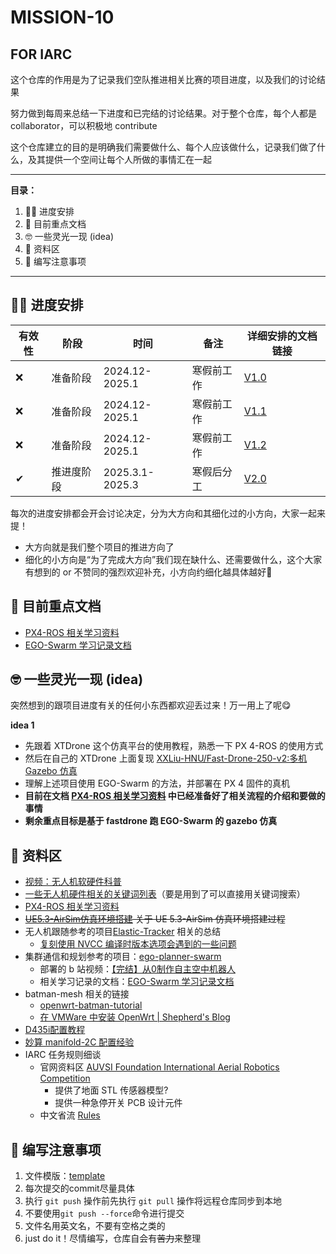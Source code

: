 # MISSION-10   
FOR IARC
---

这个仓库的作用是为了记录我们空队推进相关比赛的项目进度，以及我们的讨论结果

努力做到每周来总结一下进度和已完结的讨论结果。对于整个仓库，每个人都是 collaborator，可以积极地 contribute

这个仓库建立的目的是明确我们需要做什么、每个人应该做什么，记录我们做了什么，及其提供一个空间让每个人所做的事情汇在一起

---
**目录：**
1. ✌🏻 进度安排
2. 🎯 目前重点文档
3. 🤓 一些灵光一现 (idea)
4. 🤫 资料区
5. 💖 编写注意事项

---

## ✌🏻 进度安排

| 有效性 | 阶段    | 时间              | 备注    | 详细安排的文档链接                  |
| --- | ----- | --------------- | ----- | -------------------------- |
| ❌   | 准备阶段  | 2024.12-2025.1  | 寒假前工作 | [V1.0](./schedule/V1.0.md) |
| ❌   | 准备阶段  | 2024.12-2025.1  | 寒假前工作 | [V1.1](./schedule/V1.1.md) |
| ❌   | 准备阶段  | 2024.12-2025.1  | 寒假前工作 | [V1.2](./schedule/V1.2.md) |
| ✔   | 推进度阶段 | 2025.3.1-2025.3 | 寒假后分工 | [V2.0](schedule/V2.0.md)   |

每次的进度安排都会开会讨论决定，分为大方向和其细化过的小方向，大家一起来提！
- 大方向就是我们整个项目的推进方向了
- 细化的小方向是“为了完成大方向”我们现在缺什么、还需要做什么，这个大家有想到的 or 不赞同的强烈欢迎补充，小方向约细化越具体越好🧐
## 🎯 目前重点文档

- [PX4-ROS 相关学习资料](document/ROS-summary/PX4-ROS-LEARNING.md) 
- [EGO-Swarm 学习记录文档](document/ROS-summary/EGO-SWARM-LEARNING.md)

## 🤓 一些灵光一现 (idea)

突然想到的跟项目进度有关的任何小东西都欢迎丢过来！万一用上了呢😋


**idea 1**
- 先跟着 XTDrone 这个仿真平台的使用教程，熟悉一下 PX 4-ROS 的使用方式
- 然后在自己的 XTDrone 上面复现 [XXLiu-HNU/Fast-Drone-250-v2:多机 Gazebo 仿真](https://github.com/XXLiu-HNU/Fast-Drone-250-v2)
- 理解上述项目使用 EGO-Swarm 的方法，并部署在 PX 4 固件的真机
- **目前在文档 [PX4-ROS 相关学习资料](document/ROS-summary/PX4-ROS-LEARNING.md) 中已经准备好了相关流程的介绍和要做的事情**
- **剩余重点目标是基于 fastdrone 跑 EGO-Swarm 的 gazebo 仿真**
## 🤫 资料区

- [视频：无人机软硬件科普](https://www.bilibili.com/video/BV1Jq4y1T7QD?spm_id_from=333.788.videopod.episodes&vd_source=9c85d181a345808c304a6fa2780bb4da&p=2)
- [一些无人机硬件相关的关键词列表](./document/UAV-concepts/UAV-concepts.md)（要是用到了可以直接用关键词搜索）
- [PX4-ROS 相关学习资料](document/ROS-summary/PX4-ROS-LEARNING.md) 
- ~~[UE5.3-AirSim仿真环境搭建](./document/simulation-environment/UE5.3-AirSim-Environment.md)  关于 UE 5.3-AirSim 仿真环境搭建过程~~
- 无人机跟随参考的项目[Elastic-Tracker](https://github.com/ZJU-FAST-Lab/Elastic-Tracker) 相关的总结
	- [复刻使用 NVCC 编译时版本选项会遇到的一些问题](./document/GPU-Setup/CUDA-Toolkit-NVCC-options.md)
- 集群通信和规划参考的项目：[ego-planner-swarm](https://github.com/ZJU-FAST-Lab/ego-planner-swarm) 
	- 部署的 b 站视频：[【完结】从0制作自主空中机器人](https://www.bilibili.com/video/BV1WZ4y167me?spm_id_from=333.788.videopod.episodes&vd_source=9c85d181a345808c304a6fa2780bb4da)
	- 相关学习记录的文档：[EGO-Swarm 学习记录文档](document/ROS-summary/EGO-SWARM-LEARNING.md)
- batman-mesh 相关的链接
	- [openwrt-batman-tutorial](https://github.com/benkay86/openwrt-batman-tutorial)
	- [在 VMWare 中安装 OpenWrt | Shepherd's Blog](https://shepherd-xie.github.io/2024/09/26/deploy-openwrt-on-vmware/)
- [D435i配置教程](./document/D435i-tutorial/D435i-tutorial.md)
- [妙算 manifold-2C 配置经验](./document/Manifold-2C-Setup/Manifold-2C-Setup.md)
- IARC 任务规则细谈
	- 官网资料区 [AUVSI Foundation International Aerial Robotics Competition](http://aerialroboticscompetition.org/resources.php)
		- 提供了地面 STL 传感器模型?
		- 提供一种急停开关 PCB 设计元件
	- 中文省流 [Rules](document/IARC-Rules/Rules.md)

## 💖 编写注意事项

1. 文件模版：[template](./template.md)
1. 每次提交的commit尽量具体
2. 执行 `git push` 操作前先执行 `git pull` 操作将远程仓库同步到本地
3. 不要使用`git push --force`命令进行提交
2. 文件名用英文名，不要有空格之类的
3. just do it！尽情编写，仓库自会有~~苦力~~来整理

